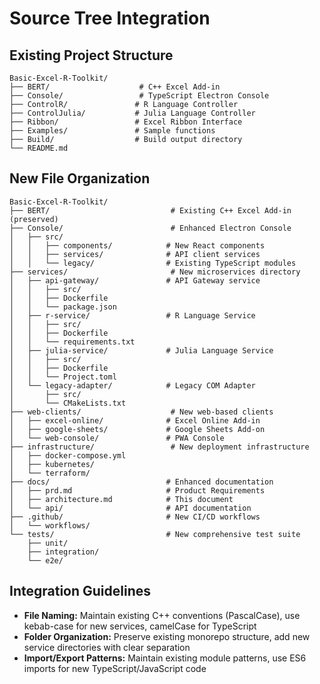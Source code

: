 # Source Tree Integration

## Existing Project Structure
```
Basic-Excel-R-Toolkit/
├── BERT/                    # C++ Excel Add-in
├── Console/                 # TypeScript Electron Console
├── ControlR/               # R Language Controller
├── ControlJulia/           # Julia Language Controller
├── Ribbon/                 # Excel Ribbon Interface
├── Examples/               # Sample functions
├── Build/                  # Build output directory
└── README.md
```

## New File Organization
```
Basic-Excel-R-Toolkit/
├── BERT/                           # Existing C++ Excel Add-in (preserved)
├── Console/                        # Enhanced Electron Console
│   ├── src/
│   │   ├── components/            # New React components
│   │   ├── services/              # API client services
│   │   └── legacy/                # Existing TypeScript modules
├── services/                       # New microservices directory
│   ├── api-gateway/               # API Gateway service
│   │   ├── src/
│   │   ├── Dockerfile
│   │   └── package.json
│   ├── r-service/                 # R Language Service
│   │   ├── src/
│   │   ├── Dockerfile
│   │   └── requirements.txt
│   ├── julia-service/             # Julia Language Service
│   │   ├── src/
│   │   ├── Dockerfile
│   │   └── Project.toml
│   └── legacy-adapter/            # Legacy COM Adapter
│       ├── src/
│       └── CMakeLists.txt
├── web-clients/                    # New web-based clients
│   ├── excel-online/              # Excel Online Add-in
│   ├── google-sheets/             # Google Sheets Add-on
│   └── web-console/               # PWA Console
├── infrastructure/                 # New deployment infrastructure
│   ├── docker-compose.yml
│   ├── kubernetes/
│   └── terraform/
├── docs/                          # Enhanced documentation
│   ├── prd.md                     # Product Requirements
│   ├── architecture.md            # This document
│   └── api/                       # API documentation
├── .github/                       # New CI/CD workflows
│   └── workflows/
└── tests/                         # New comprehensive test suite
    ├── unit/
    ├── integration/
    └── e2e/
```

## Integration Guidelines
- **File Naming:** Maintain existing C++ conventions (PascalCase), use kebab-case for new services, camelCase for TypeScript
- **Folder Organization:** Preserve existing monorepo structure, add new service directories with clear separation
- **Import/Export Patterns:** Maintain existing module patterns, use ES6 imports for new TypeScript/JavaScript code
